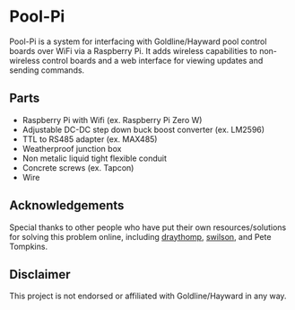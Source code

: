 # Pool-Pi
Pool-Pi is a system for interfacing with Goldline/Hayward pool control boards over WiFi via a Raspberry Pi. It adds wireless capabilities to non-wireless control boards and a web interface for viewing updates and sending commands.

## Parts
* Raspberry Pi with Wifi (ex. Raspberry Pi Zero W)
* Adjustable DC-DC step down buck boost converter (ex. LM2596)
* TTL to RS485 adapter (ex. MAX485)
* Weatherproof junction box
* Non metalic liquid tight flexible conduit
* Concrete screws (ex. Tapcon)
* Wire

## Acknowledgements
Special thanks to other people who have put their own resources/solutions for solving this problem online, including [draythomp](http://www.desert-home.com/), [swilson](https://github.com/swilson/aqualogic), and Pete Tompkins.

## Disclaimer
This project is not endorsed or affiliated with Goldline/Hayward in any way.